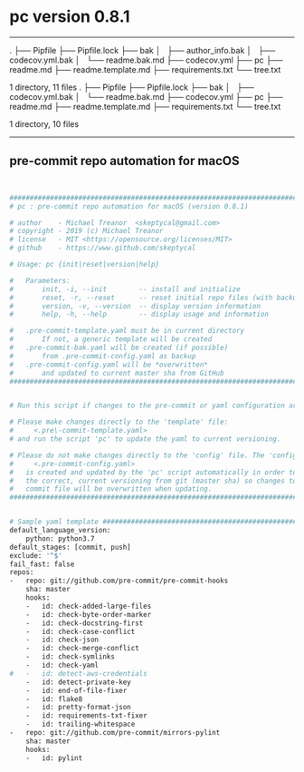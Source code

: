 # pc version 0.8.1

---

.
├── Pipfile
├── Pipfile.lock
├── bak
│   ├── author_info.bak
│   ├── codecov.yml.bak
│   └── readme.bak.md
├── codecov.yml
├── pc
├── readme.md
├── readme.template.md
├── requirements.txt
└── tree.txt

1 directory, 11 files
.
├── Pipfile
├── Pipfile.lock
├── bak
│   ├── codecov.yml.bak
│   └── readme.bak.md
├── codecov.yml
├── pc
├── readme.md
├── readme.template.md
├── requirements.txt
└── tree.txt

1 directory, 10 files

---

## pre-commit repo automation for macOS

```bash


###############################################################################
# pc : pre-commit repo automation for macOS (version 0.8.1)

# author    - Michael Treanor  <skeptycal@gmail.com>
# copyright - 2019 (c) Michael Treanor
# license   - MIT <https://opensource.org/licenses/MIT>
# github    - https://www.github.com/skeptycal

# Usage: pc {init|reset|version|help}

#   Parameters:
#       init, -i, --init        -- install and initialize
#       reset, -r, --reset      -- reset initial repo files (with backup)
#       version, -v, --version  -- display version information
#       help, -h, --help        -- display usage and information

#   .pre-commit-template.yaml must be in current directory
#       If not, a generic template will be created
#   .pre-commit-bak.yaml will be created (if possible)
#       from .pre-commit-config.yaml as backup
#   .pre-commit-config.yaml will be *overwritten*
#       and updated to current master sha from GitHub
###############################################################################


# Run this script if changes to the pre-commit or yaml configuration are added.

# Please make changes directly to the 'template' file:
#     <.pre\-commit-template.yaml>
# and run the script 'pc' to update the yaml to current versioning.

# Please do not make changes directly to the 'config' file. The 'config' file:
#     <.pre-commit-config.yaml>
#   is created and updated by the 'pc' script automatically in order to maintain
#   the correct, current versioning from git (master sha) so changes to the
#   commit file will be overwritten when updating.
###############################################################################


# Sample yaml template ########################################################
default_language_version:
    python: python3.7
default_stages: [commit, push]
exclude: '^$'
fail_fast: false
repos:
-   repo: git://github.com/pre-commit/pre-commit-hooks
    sha: master
    hooks:
    -   id: check-added-large-files
    -   id: check-byte-order-marker
    -   id: check-docstring-first
    -   id: check-case-conflict
    -   id: check-json
    -   id: check-merge-conflict
    -   id: check-symlinks
    -   id: check-yaml
#   -   id: detect-aws-credentials
    -   id: detect-private-key
    -   id: end-of-file-fixer
    -   id: flake8
    -   id: pretty-format-json
    -   id: requirements-txt-fixer
    -   id: trailing-whitespace
-   repo: git://github.com/pre-commit/mirrors-pylint
    sha: master
    hooks:
    -   id: pylint

```
